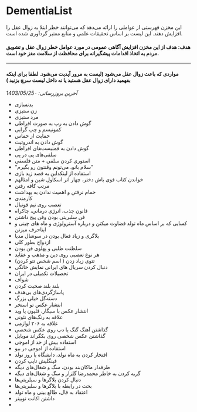 # DementiaList
این مخزن فهرستی از عواملی را ارائه می‌دهد که می‌توانند خطر ابتلا به زوال عقل را افزایش دهند. این لیست بر اساس تحقیقات علمی و منابع معتبر گردآوری شده است. 
#### هدف: هدف از این مخزن افزایش آگاهی عمومی در مورد عوامل خطر زوال عقل و تشویق مردم به اتخاذ اقدامات پیشگیرانه برای محافظت از سلامت مغز خود است.
____
#### مواردی که باعث زوال عقل می‌شود (لیست به مرور آپدیت می‌شود. لطفا برای اینکه بفهمید دارای زوال عقل هستید یا نه داخل لیست سرچ بزنید )
*آخرین بروزرسانی: 1403/05/25۰*
* بدنسازی
*  زن ستیزی
*   مرد ستیزی
*   گوش دادن به رپ به صورت افراطی
*   کمونیسم و چپ گرایی
*   حمایت از حماس
*   گوش دادن به اندروتیت
*   گوش دادن به فمنیست‌های افراطی
*   سلفی‌های پی در پی
*   استوری کردن سلفی + متن فلسفی
*   "سلام بانو، می‌تونم وقتتون رو بگیرم"
*   استفاده از لینکداین به قصد زید بازی
*   خواندن کتاب قوی باش دختر، چهار اثر اسکاول شین و امثالهم
*   مرتب کافه رفتن
*   حمام نرفتن و اهمیت ندادن به بهداشت
*   کارمندی
*   تعصب روی تیم فوتبال
*   قانون جذب، انرژی درمانی، چاکراه
*   فن سلبریتی بودن وفن پیج داشتن
*   کسایی که بر اساس ماه تولد قضاوت میکنن و درباره آسترولوژی و ماه های چینی و ایناحرف میزنن
*   بلاگری و زیاد فعال بودن در سوشال مدیا
*   ازدواج بطور کلی
*   سلطنت طلبی و پهلوی فن بودن
*   هر نوع تعصبی روی دین و مذهب و عقاید 
*   تتوی زیاد زدن ( اسم شخص تتو کردن) 
*   دنبال کردن سریال های ایرانی نمایش خانگی
*   تحصیلات تکمیلی در ایران
*   شواف
*   بلند بلند صحبت کردن
*   پاساژگردی‌های بی‌هدف
*   دسته‌گل خیلی بزرگ
*   انتشار عکس تو استخر
*   انتشار عکس با سیگار، قلیون یا وید
*   علاقه به رنگ‌های نئونی
*   علاقه به ۲۰۶ لوازمی
*   گذاشتن آهنگ گنگ یا دپ روی عکس شخصی
*   گذاشتن عکس شخصی روی بکگراند موبایل
*   استفاده بیش از حد از اموجی
*   استفاده از اموجی در بیو
*   افتخار کردن به ماه تولد، دانشگاه یا روز تولد
*   فینگلیش تایپ کردن
*   طرفدار ماکان‌بند بودن، سگ و شغال‌های دیگه
*   گریه کردن به خاطر محمدرضا گلزار و سگ و شغال‌های دیگه
*   دنبال کردن بلاگرها و سبلریتی‌ها
*   بحث در رابطه با بلاگرها و سلبریتی‌ها
*   اعتقاد به فال، طالع بینی و ماه تولد
*   داشتن اکانت توییتر
*   
  
